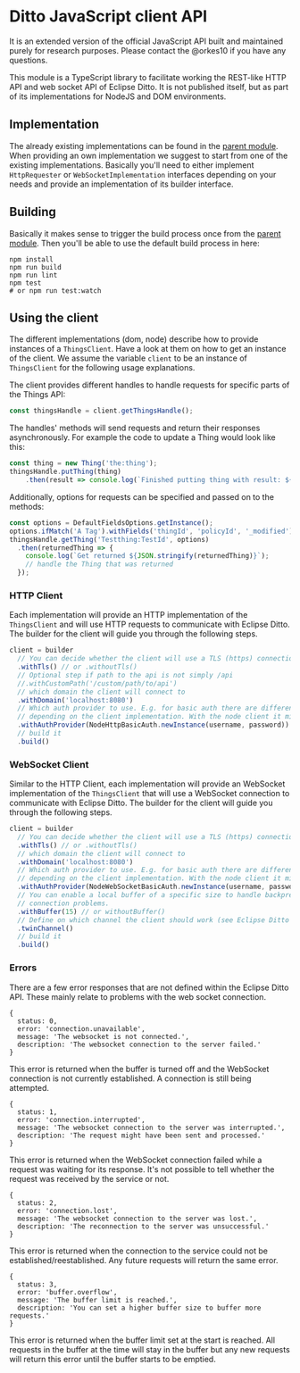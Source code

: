 # Ditto JavaScript client API

It is an extended version of the official JavaScript API built and maintained purely for research purposes. Please contact the @orkes10 if you have any questions.

This module is a TypeScript library to facilitate working the REST-like HTTP API and web socket API of Eclipse Ditto. It is not published itself, but as part of its implementations for NodeJS and DOM environments.

## Implementation
The already existing implementations can be found in the [parent module](../../README.md).
When providing an own implementation we suggest to start from one of
the existing implementations. Basically you'll need to either
implement `HttpRequester` or `WebSocketImplementation` interfaces
depending on your needs and provide an implementation of its builder interface.

## Building
Basically it makes sense to trigger the build process once from
the [parent module](../../README.md). Then you'll be able to
use the default build process in here:

```shell
npm install
npm run build
npm run lint
npm test
# or npm run test:watch
```

## Using the client

The different implementations (dom, node) describe how to provide instances of a `ThingsClient`.
Have a look at them on how to get an instance of the client. We assume
the variable `client` to be an instance of `ThingsClient` for the following usage
explanations.

The client provides different handles to handle requests for specific parts of the Things API:
```typescript
const thingsHandle = client.getThingsHandle();
```

The handles' methods will send requests and return their responses asynchronously.
For example the code to update a Thing would look like this:
```typescript
const thing = new Thing('the:thing');
thingsHandle.putThing(thing)
    .then(result => console.log(`Finished putting thing with result: ${JSON.stringify(result)}`));
```

Additionally, options for requests can be specified and passed on to the methods:
```typescript
const options = DefaultFieldsOptions.getInstance();
options.ifMatch('A Tag').withFields('thingId', 'policyId', '_modified');
thingsHandle.getThing('Testthing:TestId', options)
  .then(returnedThing => {
    console.log(`Get returned ${JSON.stringify(returnedThing)}`);
    // handle the Thing that was returned
  });
```

### HTTP Client
Each implementation will provide an HTTP implementation of the `ThingsClient` and
will use HTTP requests to communicate with Eclipse Ditto. The builder for the
client will guide you through the following steps.

```typescript
client = builder
  // You can decide whether the client will use a TLS (https) connection or not:
  .withTls() // or .withoutTls()
  // Optional step if path to the api is not simply /api 
  //.withCustomPath('/custom/path/to/api')
  // which domain the client will connect to
  .withDomain('localhost:8080')
  // Which auth provider to use. E.g. for basic auth there are different versions
  // depending on the client implementation. With the node client it might look like this:
  .withAuthProvider(NodeHttpBasicAuth.newInstance(username, password))
  // build it
  .build()
```

### WebSocket Client
Similar to the HTTP Client, each implementation will provide an WebSocket implementation
of the `ThingsClient` that will use a WebSocket connection to communicate with
Eclipse Ditto. The builder for the client will guide you through the following steps.

```typescript
client = builder
  // You can decide whether the client will use a TLS (https) connection or not:
  .withTls() // or .withoutTls()
  // which domain the client will connect to
  .withDomain('localhost:8080')
  // Which auth provider to use. E.g. for basic auth there are different versions
  // depending on the client implementation. With the node client it might look like this:
  .withAuthProvider(NodeWebSocketBasicAuth.newInstance(username, password))
  // You can enable a local buffer of a specific size to handle backpressure and
  // connection problems.
  .withBuffer(15) // or withoutBuffer()
  // Define on which channel the client should work (see Eclipse Ditto documentation on Ditto protocol)
  .twinChannel()
  // build it
  .build()
```

### Errors
There are a few error responses that are not defined within the Eclipse Ditto API. These mainly relate to problems
with the web socket connection.
```json5
{
  status: 0,
  error: 'connection.unavailable',
  message: 'The websocket is not connected.',
  description: 'The websocket connection to the server failed.'
}
```
This error is returned when the buffer is turned off and the WebSocket connection is not currently established.
A connection is still being attempted.
```json5
{
  status: 1,
  error: 'connection.interrupted',
  message: 'The websocket connection to the server was interrupted.',
  description: 'The request might have been sent and processed.'
}
```
This error is returned when the WebSocket connection failed while a request was waiting for its response.
It's not possible to tell whether the request was received by the service or not.
```json5
{
  status: 2,
  error: 'connection.lost',
  message: 'The websocket connection to the server was lost.',
  description: 'The reconnection to the server was unsuccessful.'
}
```
This error is returned when the connection to the service could not be established/reestablished.
Any future requests will return the same error.
```json5
{
  status: 3,
  error: 'buffer.overflow',
  message: 'The buffer limit is reached.',
  description: 'You can set a higher buffer size to buffer more requests.'
}
```
This error is returned when the buffer limit set at the start is reached. All requests in the buffer at the time will
stay in the buffer but any new requests will return this error until the buffer starts to be emptied.
